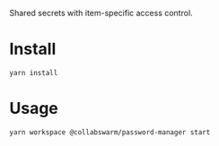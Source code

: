Shared secrets with item-specific access control.

# Install

`yarn install`

# Usage

`yarn workspace @collabswarm/password-manager start`
